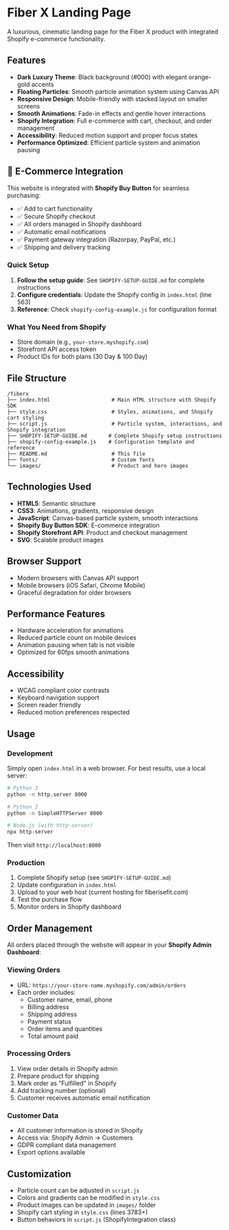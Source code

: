 # Fiber X Landing Page

A luxurious, cinematic landing page for the Fiber X product with integrated Shopify e-commerce functionality.

## Features

- **Dark Luxury Theme**: Black background (#000) with elegant orange-gold accents
- **Floating Particles**: Smooth particle animation system using Canvas API
- **Responsive Design**: Mobile-friendly with stacked layout on smaller screens
- **Smooth Animations**: Fade-in effects and gentle hover interactions
- **Shopify Integration**: Full e-commerce with cart, checkout, and order management
- **Accessibility**: Reduced motion support and proper focus states
- **Performance Optimized**: Efficient particle system and animation pausing

## 🛒 E-Commerce Integration

This website is integrated with **Shopify Buy Button** for seamless purchasing:

- ✅ Add to cart functionality
- ✅ Secure Shopify checkout
- ✅ All orders managed in Shopify dashboard
- ✅ Automatic email notifications
- ✅ Payment gateway integration (Razorpay, PayPal, etc.)
- ✅ Shipping and delivery tracking

### Quick Setup

1. **Follow the setup guide**: See `SHOPIFY-SETUP-GUIDE.md` for complete instructions
2. **Configure credentials**: Update the Shopify config in `index.html` (line 563)
3. **Reference**: Check `shopify-config-example.js` for configuration format

### What You Need from Shopify

- Store domain (e.g., `your-store.myshopify.com`)
- Storefront API access token
- Product IDs for both plans (30 Day & 100 Day)

## File Structure

```
/fiberx
├── index.html                    # Main HTML structure with Shopify SDK
├── style.css                     # Styles, animations, and Shopify cart styling
├── script.js                     # Particle system, interactions, and Shopify integration
├── SHOPIFY-SETUP-GUIDE.md       # Complete Shopify setup instructions
├── shopify-config-example.js    # Configuration template and reference
├── README.md                     # This file
├── fonts/                        # Custom fonts
└── images/                       # Product and hero images
```

## Technologies Used

- **HTML5**: Semantic structure
- **CSS3**: Animations, gradients, responsive design
- **JavaScript**: Canvas-based particle system, smooth interactions
- **Shopify Buy Button SDK**: E-commerce integration
- **Shopify Storefront API**: Product and checkout management
- **SVG**: Scalable product images

## Browser Support

- Modern browsers with Canvas API support
- Mobile browsers (iOS Safari, Chrome Mobile)
- Graceful degradation for older browsers

## Performance Features

- Hardware acceleration for animations
- Reduced particle count on mobile devices
- Animation pausing when tab is not visible
- Optimized for 60fps smooth animations

## Accessibility

- WCAG compliant color contrasts
- Keyboard navigation support
- Screen reader friendly
- Reduced motion preferences respected

## Usage

### Development
Simply open `index.html` in a web browser. For best results, use a local server:

```bash
# Python 3
python -m http.server 8000

# Python 2
python -m SimpleHTTPServer 8000

# Node.js (with http-server)
npx http-server
```

Then visit `http://localhost:8000`

### Production
1. Complete Shopify setup (see `SHOPIFY-SETUP-GUIDE.md`)
2. Update configuration in `index.html`
3. Upload to your web host (current hosting for fiberisefit.com)
4. Test the purchase flow
5. Monitor orders in Shopify dashboard

## Order Management

All orders placed through the website will appear in your **Shopify Admin Dashboard**:

### Viewing Orders
- URL: `https://your-store-name.myshopify.com/admin/orders`
- Each order includes:
  - Customer name, email, phone
  - Billing address
  - Shipping address
  - Payment status
  - Order items and quantities
  - Total amount paid

### Processing Orders
1. View order details in Shopify admin
2. Prepare product for shipping
3. Mark order as "Fulfilled" in Shopify
4. Add tracking number (optional)
5. Customer receives automatic email notification

### Customer Data
- All customer information is stored in Shopify
- Access via: Shopify Admin → Customers
- GDPR compliant data management
- Export options available

## Customization

- Particle count can be adjusted in `script.js`
- Colors and gradients can be modified in `style.css`
- Product images can be updated in `images/` folder
- Shopify cart styling in `style.css` (lines 3783+)
- Button behaviors in `script.js` (ShopifyIntegration class)
